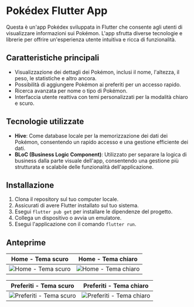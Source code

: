 # Pokédex Flutter App

Questa è un'app Pokédex sviluppata in Flutter che consente agli utenti di visualizzare informazioni sui Pokémon. L'app sfrutta diverse tecnologie e librerie per offrire un'esperienza utente intuitiva e ricca di funzionalità.

## Caratteristiche principali

- Visualizzazione dei dettagli dei Pokémon, inclusi il nome, l'altezza, il peso, le statistiche e altro ancora.
- Possibilità di aggiungere Pokémon ai preferiti per un accesso rapido.
- Ricerca avanzata per nome o tipo di Pokémon.
- Interfaccia utente reattiva con temi personalizzati per la modalità chiaro e scuro.

## Tecnologie utilizzate

- **Hive**: Come database locale per la memorizzazione dei dati dei Pokémon, consentendo un rapido accesso e una gestione efficiente dei dati.
- **BLoC (Business Logic Component)**: Utilizzato per separare la logica di business dalla parte visuale dell'app, consentendo una gestione più strutturata e scalabile delle funzionalità dell'applicazione.

## Installazione

1. Clona il repository sul tuo computer locale.
2. Assicurati di avere Flutter installato sul tuo sistema.
3. Esegui `flutter pub get` per installare le dipendenze del progetto.
4. Collega un dispositivo o avvia un emulatore.
5. Esegui l'applicazione con il comando `flutter run`.
## Anteprime

| Home - Tema scuro                        | Home - Tema chiaro                        |
| ---------------------------------------- | ----------------------------------------- |
| ![Home - Tema scuro](https://github.com/AleScorrano/Pokedex/assets/108980940/83380380-d2ef-4ee9-bb64-5b60ac856a98) | ![Home - Tema chiaro](https://github.com/AleScorrano/Pokedex/assets/108980940/69328b2d-bf2d-4610-9532-70e3e706a922) |

| Preferiti - Tema scuro                           | Preferiti - Tema chiaro                            |
| ----------------------------------------------- | ------------------------------------------------- |
| ![Preferiti - Tema scuro](https://github.com/AleScorrano/Pokedex/assets/108980940/fe8ec1a5-b6b0-4b86-b801-42eefd3fd4db) | ![Preferiti - Tema chiaro](https://github.com/AleScorrano/Pokedex/assets/108980940/e7156886-2494-49da-bb5b-e72870318ec8) |
